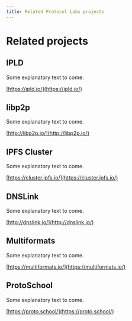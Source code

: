 ```yaml
---
title: Related Protocol Labs projects
---
```


# Related projects

## IPLD

Some explanatory text to come.

[https://ipld.io/](https://ipld.io/)

## libp2p

Some explanatory text to come.

[http://libp2p.io/](http://libp2p.io/)

## IPFS Cluster

Some explanatory text to come.

[https://cluster.ipfs.io/](https://cluster.ipfs.io/)

## DNSLink

Some explanatory text to come.

[http://dnslink.io/](http://dnslink.io/)

## Multiformats

Some explanatory text to come.

[https://multiformats.io/](https://multiformats.io/)

## ProtoSchool

Some explanatory text to come.

[https://proto.school/](https://proto.school/)
